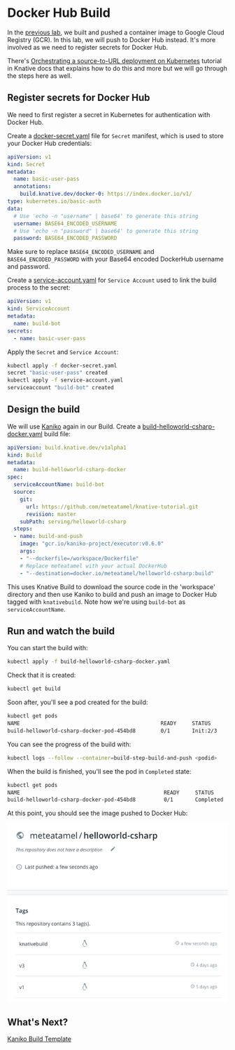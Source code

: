 # Docker Hub Build

In the [previous lab](09-helloworldbuild.md), we built and pushed a container image to Google Cloud Registry (GCR). In this lab, we will push to Docker Hub instead. It's more involved as we need to register secrets for Docker Hub.

There's [Orchestrating a source-to-URL deployment on Kubernetes](https://www.knative.dev/docs/serving/samples/source-to-url-go/) tutorial in Knative docs that explains how to do this and more but we will go through the steps here as well.

## Register secrets for Docker Hub

We need to first register a secret in Kubernetes for authentication with Docker Hub. 

Create a [docker-secret.yaml](../build/docker-secret.yaml) file for `Secret` manifest, which is used to store your Docker Hub credentials:

```yaml
apiVersion: v1
kind: Secret
metadata:
  name: basic-user-pass
  annotations:
    build.knative.dev/docker-0: https://index.docker.io/v1/
type: kubernetes.io/basic-auth
data:
  # Use 'echo -n "username" | base64' to generate this string
  username: BASE64_ENCODED_USERNAME
  # Use 'echo -n "password" | base64' to generate this string
  password: BASE64_ENCODED_PASSWORD
```

Make sure to replace `BASE64_ENCODED_USERNAME` and `BASE64_ENCODED_PASSWORD` with your Base64 encoded DockerHub username and password.

Create a [service-account.yaml](../build/service-account.yaml) for `Service Account` used to link the build process to the secret:

```yaml
apiVersion: v1
kind: ServiceAccount
metadata:
  name: build-bot
secrets:
  - name: basic-user-pass
```
Apply the `Secret` and `Service Account`:

```bash
kubectl apply -f docker-secret.yaml
secret "basic-user-pass" created
kubectl apply -f service-account.yaml
serviceaccount "build-bot" created
```

## Design the build

We will use [Kaniko](https://github.com/GoogleContainerTools/kaniko) again in our Build. Create a [build-helloworld-csharp-docker.yaml](../build/build-helloworld-csharp-docker.yaml) build file:

```yaml
apiVersion: build.knative.dev/v1alpha1
kind: Build
metadata:
  name: build-helloworld-csharp-docker
spec:
  serviceAccountName: build-bot 
  source:
    git:
      url: https://github.com/meteatamel/knative-tutorial.git
      revision: master
    subPath: serving/helloworld-csharp
  steps:
  - name: build-and-push
    image: "gcr.io/kaniko-project/executor:v0.6.0"
    args:
    - "--dockerfile=/workspace/Dockerfile"
    # Replace meteatamel with your actual DockerHub
    - "--destination=docker.io/meteatamel/helloworld-csharp:build"
```
This uses Knative Build to download the source code in the 'workspace' directory and then use Kaniko to build and push an image to Docker Hub tagged with `knativebuild`. Note how we're using `build-bot` as `serviceAccountName`.

## Run and watch the build

You can start the build with:

```bash
kubectl apply -f build-helloworld-csharp-docker.yaml
```

Check that it is created:

```bash
kubectl get build
```

Soon after, you'll see a pod created for the build:

```bash
kubectl get pods
NAME                                             READY     STATUS    
build-helloworld-csharp-docker-pod-454bd8        0/1       Init:2/3
```
You can see the progress of the build with:

```bash
kubectl logs --follow --container=build-step-build-and-push <podid>
```
When the build is finished, you'll see the pod in `Completed` state:

```bash
kubectl get pods
NAME                                              READY     STATUS 
build-helloworld-csharp-docker-pod-454bd8         0/1       Completed
```
At this point, you should see the image pushed to Docker Hub:

![Docker Hub](./images/dockerhub.png)

## What's Next?
[Kaniko Build Template](13-kanikobuildtemplate.md)
